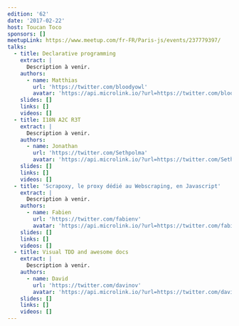 ```yaml
---
edition: '62'
date: '2017-02-22'
host: Toucan Toco
sponsors: []
meetupLink: https://www.meetup.com/fr-FR/Paris-js/events/237779397/
talks:
  - title: Declarative programming
    extract: |
      Description à venir.
    authors:
      - name: Matthias
        url: 'https://twitter.com/bloodyowl'
        avatar: 'https://api.microlink.io/?url=https://twitter.com/bloodyowl&embed=image.url'
    slides: []
    links: []
    videos: []
  - title: I18N A2C R3T
    extract: |
      Description à venir.
    authors:
      - name: Jonathan
        url: 'https://twitter.com/Sethpolma'
        avatar: 'https://api.microlink.io/?url=https://twitter.com/Sethpolma&embed=image.url'
    slides: []
    links: []
    videos: []
  - title: 'Scrapoxy, le proxy dédié au Webscraping, en Javascript'
    extract: |
      Description à venir.
    authors:
      - name: Fabien
        url: 'https://twitter.com/fabienv'
        avatar: 'https://api.microlink.io/?url=https://twitter.com/fabienv&embed=image.url'
    slides: []
    links: []
    videos: []
  - title: Visual TDD and awesome docs
    extract: |
      Description à venir.
    authors:
      - name: David
        url: 'https://twitter.com/davinov'
        avatar: 'https://api.microlink.io/?url=https://twitter.com/davinov&embed=image.url'
    slides: []
    links: []
    videos: []
---
```

